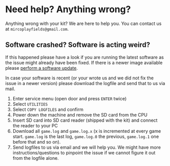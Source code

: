 # Need help? Anything wrong?

Anything wrong with your kit? We are here to help you. You can contact us at `mircoplayfields@gmail.com`.

## Software crashed? Software is acting weird?

If this happened please have a look if you are running the latest software as the issue might already have been fixed. If there is a newer image available please [perform a software update](software_updates.md).

In case your software is recent (or your wrote us and we did not fix the issue in a newer version) please download the logfile and send that to us via mail.

1. Enter service menu (open door and press `ENTER` twice)
2. Select `UTILITIES`
3. Select `COPY LOGFILES` and confirm
4. Power down the machine and remove the SD card from the CPU
5. Insert SD card into SD card reader (shipped with the kit) and connect the reader to your PC
6. Download all `game.log` and `game.log.x` (x is incremented at every game start. `game.log` is the last log, `game.log.0` the previous, `game.log.1` one before that and so on). 
7. Send logfiles to us via email and we will help you. We might have more instructions/questions to pinpoint the issue if we cannot figure it out from the logfile alone.